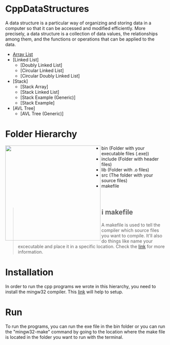 # CppDataStructures
A data structure is a particular way of organizing and storing data in a computer so that it can
be accessed and modified efficiently. More precisely, a data structure is a collection of data
values, the relationships among them, and the functions or operations that can be applied to
the data.
* [Array List](ArrayList)
* [Linked List]
  * [Doubly Linked List]
  * [Circular Linked List]
  * [Circular Doubly Linked List]
* [Stack]
  * [Stack Array]
  * [Stack Linked List]
  * [Stack Example (Generic)]
  * [Stack Example]
* [AVL Tree]
  * [AVL Tree (Generic)]
# Folder Hierarchy
<img align="left" width="300" src="https://user-images.githubusercontent.com/43681383/98971267-f89b2e00-2521-11eb-9350-3d62c48e447a.png">

* bin (Folder with your executable files (.exe))
* include (Folder with header files)
* lib (Folder with .o files)
* src (The folder with your source files)
* makefile
<br>

> ## ℹ️ makefile
> A makefile is used to tell the compiler which source files you want to compile. It'll also do things like name your excecutable and place it in a specific location.
> Check the [link](https://www.cs.bu.edu/teaching/cpp/writing-makefiles/) for more information.
# Installation
In order to run the cpp programs we wrote in this hierarchy, you need to install the mingw32 compiler.
This [link](https://www.ics.uci.edu/~pattis/common/handouts/mingweclipse/mingw.html) will help to setup.
# Run
To run the programs, you can run the exe file in the bin folder or you can run the "mingw32-make" command by going to the location where the make file is located in the folder you want to run with the terminal.
